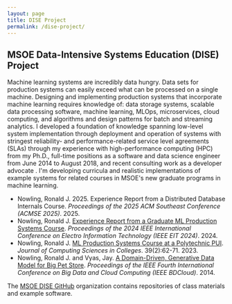 ```yaml
---
layout: page
title: DISE Project
permalink: /dise-project/
---
```


## MSOE Data-Intensive Systems Education (DISE) Project
Machine learning systems are incredibly data hungry.  Data sets for production systems can easily exceed what can be
processed on a single machine.  Designing and implementing production systems that incorporate machine learning requires
knowledge of: data storage systems, scalable data processing software, machine learning, MLOps, microservices, cloud
computing, and algorithms and design patterns for batch and streaming analytics.  I developed a foundation of knowledge
spanning low-level system implementation through deployment and operation of systems with stringest reliability-
and performance-related service level agreements (SLAs) through my experience with high-performance computing (HPC) from my
Ph.D., full-time positions as a software and data science engineer from June 2014 to August 2018, and recent consulting work
as a developer advocate .  I'm developing curricula and realistic
implementations of example systems for related courses in MSOE's new graduate programs in machine learning.

* Nowling, Ronald J. 2025. Experience Report from a Distributed Database Internals Course. *Proceedings of the 2025 ACM Southeast Conference (ACMSE 2025)*. 2025.
* Nowling, Ronald J. [Experience Report from a Graduate ML Production Systems Course](https://ieeexplore.ieee.org/abstract/document/10609876). *Proceedings of the 2024 IEEE International Conference on Electro Information Technology (IEEE EIT 2024)*. 2024.
* Nowling, Ronald J. [ML Production Systems Course at a Polytechnic PUI](https://dl.acm.org/doi/10.5555/3636971.3636977). *Journal of Computing Sciences in Colleges*. 39(2):62-71. 2023.
* Nowling, Ronald J. and Vyas, Jay. [A Domain-Driven, Generative Data Model for Big Pet Store](https://ieeexplore.ieee.org/abstract/document/7034765). *Proceedings of the IEEE Fourth International Conference on Big Data and Cloud Computing (IEEE BDCloud)*. 2014.

The [MSOE DISE GitHub](https://github.com/msoe-dise-project) organization contains repositories of class materials and example software.
